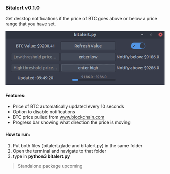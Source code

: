 ### Bitalert v0.1.0
 Get desktop notifications if the price of BTC goes above or below a price range that you have set.
 
 
![GitHub Logo](https://raw.githubusercontent.com/WhereShitHappens/WhereShitHappens.github.io/master/img/bitalert.png)

 
#### Features:
- Price of BTC automatically updated every 10 seconds
- Option to disable notifications
- BTC price pulled from www.blockchain.com
- Progress bar showing what direction the price is moving


#### How to run:
1. Put both files (bitalert.glade and bitalert.py) in the same folder
2. Open the terminal and navigate to that folder
3. type in **python3 bitalert.py**

> Standalone package upcoming




